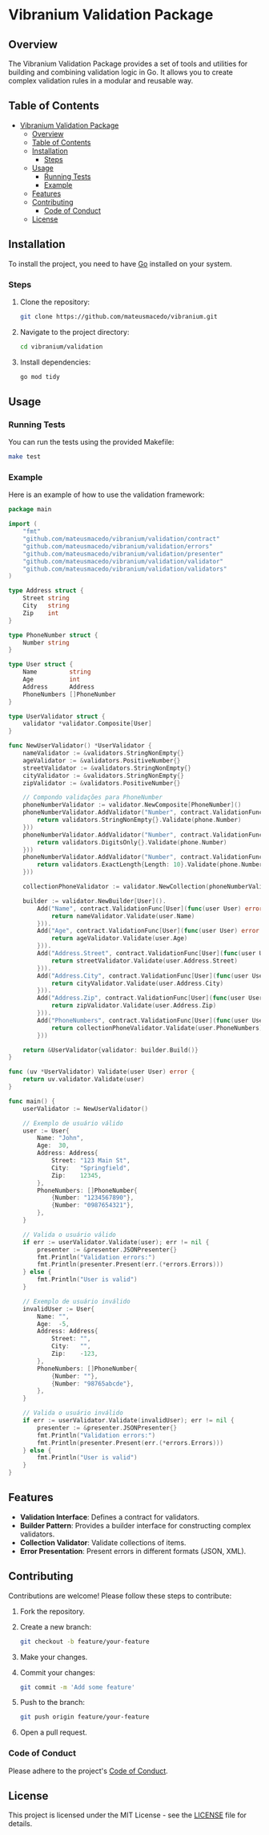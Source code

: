 # Vibranium Validation Package

## Overview

The Vibranium Validation Package provides a set of tools and utilities for building and combining validation logic in Go. It allows you to create complex validation rules in a modular and reusable way.

## Table of Contents

- [Vibranium Validation Package](#vibranium-validation-package)
  - [Overview](#overview)
  - [Table of Contents](#table-of-contents)
  - [Installation](#installation)
    - [Steps](#steps)
  - [Usage](#usage)
    - [Running Tests](#running-tests)
    - [Example](#example)
  - [Features](#features)
  - [Contributing](#contributing)
    - [Code of Conduct](#code-of-conduct)
  - [License](#license)

## Installation

To install the project, you need to have [Go](https://golang.org/doc/install) installed on your system.

### Steps

1. Clone the repository:

    ```sh
    git clone https://github.com/mateusmacedo/vibranium.git
    ```

2. Navigate to the project directory:

    ```sh
    cd vibranium/validation
    ```

3. Install dependencies:

    ```sh
    go mod tidy
    ```

## Usage

### Running Tests

You can run the tests using the provided Makefile:

```sh
make test
```

### Example

Here is an example of how to use the validation framework:

```go
package main

import (
    "fmt"
    "github.com/mateusmacedo/vibranium/validation/contract"
    "github.com/mateusmacedo/vibranium/validation/errors"
    "github.com/mateusmacedo/vibranium/validation/presenter"
    "github.com/mateusmacedo/vibranium/validation/validator"
    "github.com/mateusmacedo/vibranium/validation/validators"
)

type Address struct {
    Street string
    City   string
    Zip    int
}

type PhoneNumber struct {
    Number string
}

type User struct {
    Name         string
    Age          int
    Address      Address
    PhoneNumbers []PhoneNumber
}

type UserValidator struct {
    validator *validator.Composite[User]
}

func NewUserValidator() *UserValidator {
    nameValidator := &validators.StringNonEmpty{}
    ageValidator := &validators.PositiveNumber{}
    streetValidator := &validators.StringNonEmpty{}
    cityValidator := &validators.StringNonEmpty{}
    zipValidator := &validators.PositiveNumber{}

    // Compondo validações para PhoneNumber
    phoneNumberValidator := validator.NewComposite[PhoneNumber]()
    phoneNumberValidator.AddValidator("Number", contract.ValidationFunc[PhoneNumber](func(phone PhoneNumber) error {
        return validators.StringNonEmpty{}.Validate(phone.Number)
    }))
    phoneNumberValidator.AddValidator("Number", contract.ValidationFunc[PhoneNumber](func(phone PhoneNumber) error {
        return validators.DigitsOnly{}.Validate(phone.Number)
    }))
    phoneNumberValidator.AddValidator("Number", contract.ValidationFunc[PhoneNumber](func(phone PhoneNumber) error {
        return validators.ExactLength{Length: 10}.Validate(phone.Number)
    }))

    collectionPhoneValidator := validator.NewCollection(phoneNumberValidator)

    builder := validator.NewBuilder[User]().
        Add("Name", contract.ValidationFunc[User](func(user User) error {
            return nameValidator.Validate(user.Name)
        })).
        Add("Age", contract.ValidationFunc[User](func(user User) error {
            return ageValidator.Validate(user.Age)
        })).
        Add("Address.Street", contract.ValidationFunc[User](func(user User) error {
            return streetValidator.Validate(user.Address.Street)
        })).
        Add("Address.City", contract.ValidationFunc[User](func(user User) error {
            return cityValidator.Validate(user.Address.City)
        })).
        Add("Address.Zip", contract.ValidationFunc[User](func(user User) error {
            return zipValidator.Validate(user.Address.Zip)
        })).
        Add("PhoneNumbers", contract.ValidationFunc[User](func(user User) error {
            return collectionPhoneValidator.Validate(user.PhoneNumbers)
        }))

    return &UserValidator{validator: builder.Build()}
}

func (uv *UserValidator) Validate(user User) error {
    return uv.validator.Validate(user)
}

func main() {
    userValidator := NewUserValidator()

    // Exemplo de usuário válido
    user := User{
        Name: "John",
        Age:  30,
        Address: Address{
            Street: "123 Main St",
            City:   "Springfield",
            Zip:    12345,
        },
        PhoneNumbers: []PhoneNumber{
            {Number: "1234567890"},
            {Number: "0987654321"},
        },
    }

    // Valida o usuário válido
    if err := userValidator.Validate(user); err != nil {
        presenter := &presenter.JSONPresenter{}
        fmt.Println("Validation errors:")
        fmt.Println(presenter.Present(err.(*errors.Errors)))
    } else {
        fmt.Println("User is valid")
    }

    // Exemplo de usuário inválido
    invalidUser := User{
        Name: "",
        Age:  -5,
        Address: Address{
            Street: "",
            City:   "",
            Zip:    -123,
        },
        PhoneNumbers: []PhoneNumber{
            {Number: ""},
            {Number: "98765abcde"},
        },
    }

    // Valida o usuário inválido
    if err := userValidator.Validate(invalidUser); err != nil {
        presenter := &presenter.JSONPresenter{}
        fmt.Println("Validation errors:")
        fmt.Println(presenter.Present(err.(*errors.Errors)))
    } else {
        fmt.Println("User is valid")
    }
}
```

## Features

- **Validation Interface**: Defines a contract for validators.
- **Builder Pattern**: Provides a builder interface for constructing complex validators.
- **Collection Validator**: Validate collections of items.
- **Error Presentation**: Present errors in different formats (JSON, XML).

## Contributing

Contributions are welcome! Please follow these steps to contribute:

1. Fork the repository.
2. Create a new branch:

    ```sh
    git checkout -b feature/your-feature
    ```

3. Make your changes.
4. Commit your changes:

    ```sh
    git commit -m 'Add some feature'
    ```

5. Push to the branch:

    ```sh
    git push origin feature/your-feature
    ```

6. Open a pull request.

### Code of Conduct

Please adhere to the project's [Code of Conduct](./CODE_OF_CONDUCT.md).

## License

This project is licensed under the MIT License - see the [LICENSE](./LICENSE) file for details.
